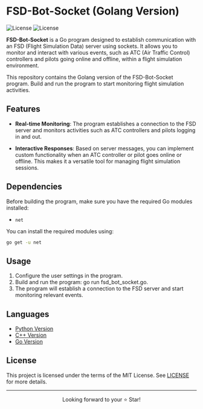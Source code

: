 # FSD-Bot-Socket (Golang Version)

![License](https://img.shields.io/badge/Code-Golang-blue.svg)
![License](https://img.shields.io/badge/license-MIT-blue.svg)

**FSD-Bot-Socket** is a Go program designed to establish communication with an FSD (Flight Simulation Data) server using sockets. It allows you to monitor and interact with various events, such as ATC (Air Traffic Control) controllers and pilots going online and offline, within a flight simulation environment.

This repository contains the Golang version of the FSD-Bot-Socket program. Build and run the program to start monitoring flight simulation activities.

## Features

- **Real-time Monitoring**: The program establishes a connection to the FSD server and monitors activities such as ATC controllers and pilots logging in and out.

- **Interactive Responses**: Based on server messages, you can implement custom functionality when an ATC controller or pilot goes online or offline. This makes it a versatile tool for managing flight simulation sessions.

## Dependencies

Before building the program, make sure you have the required Go modules installed:

- `net`

You can install the required modules using:

```bash
go get -u net
```

## Usage
1. Configure the user settings in the program.
2. Build and run the program: go run fsd_bot_socket.go.
3. The program will establish a connection to the FSD server and start monitoring relevant events.

## Languages

- [Python Version](https://github.com/XLiaovo/FSD-Bot-Socket-Python-Version
)
- [C++ Version](https://github.com/XLiaovo/FSD-Bot-Socket-Cpp-Version
)
- [Go Version](https://github.com/XLiaovo/FSD-Bot-Socket-Golang-Version
)

## License
This project is licensed under the terms of the MIT License. See [LICENSE](LICENSE) for more details.

***

<p align="center">
  Looking forward to your ⭐️ Star!
</p>

